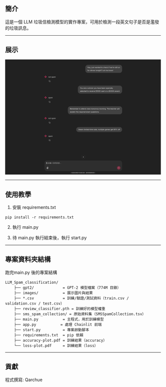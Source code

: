 

## 簡介

這是一個 LLM 垃圾信檢測模型的實作專案，可用於檢測一段英文句子是否是濫發的垃圾訊息。


---


## 展示

[result_1]: https://raw.githubusercontent.com/Qarchue/LLM_Spam_classification/master/images/result_1.png
![實作結果][result_1] 


---


## 使用教學

1. 安裝 requirements.txt
```
pip install -r requirements.txt
```

2. 執行 main.py

3. 待 main.py 執行結束後，執行 start.py


---

## 專案資料夾結構

跑完main.py 後的專案結構

```
LLM_Spam_classification/
    ├── gpt2/             = GPT-2 模型檔案（774M 目錄）
    ├── images/           = 展示圖片與結果
    ├── *.csv             = 訓練/驗證/測試資料（train.csv / validation.csv / test.csv）
    ├── review_classifier.pth = 訓練好的模型權重
    ├── sms_spam_collection/ = 原始資料集（SMSSpamCollection.tsv）
    ├── main.py           = 主程式，用於訓練模型
    ├── app.py           = 處理 Chainlit 前端
    ├── start.py          = 專案啟動腳本
    ├── requirements.txt  = pip 依賴
    ├── accuracy-plot.pdf = 訓練結果（accuracy）
    └── loss-plot.pdf     = 訓練結果（loss）
```

---



## 貢獻



程式撰寫: Qarchue

